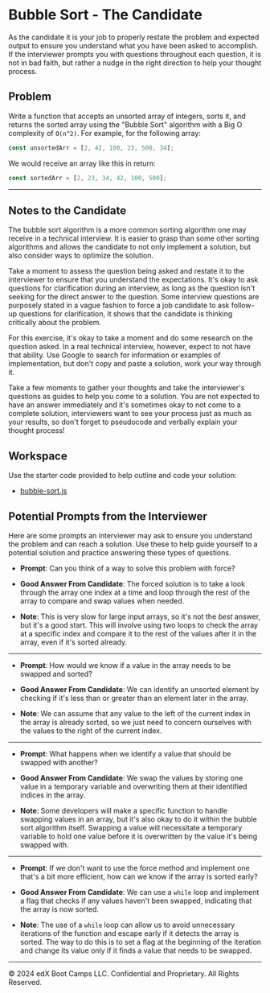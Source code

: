 # Bubble Sort - The Candidate

As the candidate it is your job to properly restate the problem and expected output to ensure you understand what you have been asked to accomplish. If the interviewer prompts you with questions throughout each question, it is not in bad faith, but rather a nudge in the right direction to help your thought process. 

## Problem

Write a function that accepts an unsorted array of integers, sorts it, and returns the sorted array using the "Bubble Sort" algorithm with a Big O complexity of `O(n^2)`. For example, for the following array:

```js
const unsortedArr = [2, 42, 100, 23, 500, 34];
```

We would receive an array like this in return:

```js
const sortedArr = [2, 23, 34, 42, 100, 500];
```

- - - 

## Notes to the Candidate

The bubble sort algorithm is a more common sorting algorithm one may receive in a technical interview. It is easier to grasp than some other sorting algorithms and allows the candidate to not only implement a solution, but also consider ways to optimize the solution.

Take a moment to assess the question being asked and restate it to the interviewer to ensure that you understand the expectations. It's okay to ask questions for clarification during an interview, as long as the question isn't seeking for the direct answer to the question. Some interview questions are purposely stated in a vague fashion to force a job candidate to ask follow-up questions for clarification, it shows that the candidate is thinking critically about the problem.

For this exercise, it's okay to take a moment and do some research on the question asked. In a real technical interview, however, expect to not have that ability. Use Google to search for information or examples of implementation, but don't copy and paste a solution, work your way through it.

Take a few moments to gather your thoughts and take the interviewer's questions as guides to help you come to a solution. You are not expected to have an answer immediately and it's sometimes okay to not come to a complete solution, interviewers want to see your process just as much as your results, so don't forget to pseudocode and verbally explain your thought process! 

## Workspace

Use the starter code provided to help outline and code your solution:

* [bubble-sort.js](./bubble-sort.js)

## Potential Prompts from the Interviewer

Here are some prompts an interviewer may ask to ensure you understand the problem and can reach a solution. Use these to help guide yourself to a potential solution and practice answering these types of questions.

* **Prompt**: Can you think of a way to solve this problem with force?

* **Good Answer From Candidate**: The forced solution is to take a look through the array one index at a time and loop through the rest of the array to compare and swap values when needed.

* **Note**: This is very slow for large input arrays, so it's not the _best_ answer, but it's a good start. This will involve using two loops to check the array at a specific index and compare it to the rest of the values after it in the array, even if it's sorted already.

- - -

* **Prompt**: How would we know if a value in the array needs to be swapped and sorted?

* **Good Answer From Candidate**: We can identify an unsorted element by checking if it's less than or greater than an element later in the array.

* **Note**: We can assume that any value to the left of the current index in the array is already sorted, so we just need to concern ourselves with the values to the right of the current index.

- - -

* **Prompt**: What happens when we identify a value that should be swapped with another?

* **Good Answer From Candidate**: We swap the values by storing one value in a temporary variable and overwriting them at their identified indices in the array.

* **Note**: Some developers will make a specific function to handle swapping values in an array, but it's also okay to do it within the bubble sort algorithm itself. Swapping a value will necessitate a temporary variable to hold one value before it is overwritten by the value it's being swapped with.

- - -

* **Prompt**: If we don't want to use the force method and implement one that's a bit more efficient, how can we know if the array is sorted early?

* **Good Answer From Candidate**: We can use a `while` loop and implement a flag that checks if any values haven't been swapped, indicating that the array is now sorted.

* **Note**: The use of a `while` loop can allow us to avoid unnecessary iterations of the function and escape early if it detects the array is sorted. The way to do this is to set a flag at the beginning of the iteration and change its value only if it finds a value that needs to be swapped.  

- - -
© 2024 edX Boot Camps LLC. Confidential and Proprietary. All Rights Reserved.
